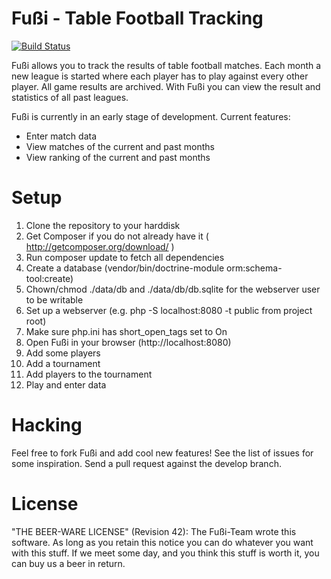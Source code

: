 Fußi - Table Football Tracking
==============================

[![Build Status](https://travis-ci.org/feibeck/fussi.png)](https://travis-ci.org/feibeck/fussi)

Fußi allows you to track the results of table football matches. Each month a
new league is started where each player has to play against every other player.
All game results are archived. With Fußi you can view the result and statistics
of all past leagues.

Fußi is currently in an early stage of development. Current features:

- Enter match data
- View matches of the current and past months
- View ranking of the current and past months

Setup
=====

1. Clone the repository to your harddisk
2. Get Composer if you do not already have it ( http://getcomposer.org/download/ )
3. Run composer update to fetch all dependencies
4. Create a database (vendor/bin/doctrine-module orm:schema-tool:create)
5. Chown/chmod ./data/db and ./data/db/db.sqlite for the webserver user to be writable
6. Set up a webserver (e.g. php -S localhost:8080 -t public from project root)
7. Make sure php.ini has short_open_tags set to On
8. Open Fußi in your browser (http://localhost:8080)
9. Add some players
10. Add a tournament
11. Add players to the tournament
12. Play and enter data

Hacking
=======

Feel free to fork Fußi and add cool new features! See the list of issues for
some inspiration. Send a pull request against the develop branch.

License
=======

"THE BEER-WARE LICENSE" (Revision 42):
The Fußi-Team wrote this software. As long as you retain this notice you can
do whatever you want with this stuff. If we meet some day, and you think this
stuff is worth it, you can buy us a beer in return.
